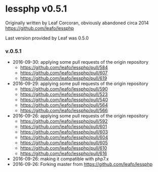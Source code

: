 # lessphp v0.5.1

Originally written by Leaf Corcoran, obviously abandoned circa 2014
https://github.com/leafo/lessphp

Last version provided by Leaf was 0.5.0

### v.0.5.1
* 2016-09-30: applying some pull requests of the origin repository
  * https://github.com/leafo/lessphp/pull/584
  * https://github.com/leafo/lessphp/pull/607
  * https://github.com/leafo/lessphp/pull/619
* 2016-09-29: applying some pull requests of the origin repository
  * https://github.com/leafo/lessphp/pull/590
  * https://github.com/leafo/lessphp/pull/523
  * https://github.com/leafo/lessphp/pull/540
  * https://github.com/leafo/lessphp/pull/564
  * https://github.com/leafo/lessphp/pull/566
* 2016-09-26: applying some pull requests of the origin repository
  * https://github.com/leafo/lessphp/pull/592
  * https://github.com/leafo/lessphp/pull/601
  * https://github.com/leafo/lessphp/pull/603
  * https://github.com/leafo/lessphp/pull/604
  * https://github.com/leafo/lessphp/pull/605
  * https://github.com/leafo/lessphp/pull/610
  * https://github.com/leafo/lessphp/pull/616
* 2016-09-26: making it compatible with php7.x
* 2016-09-26: Forking master from https://github.com/leafo/lessphp
